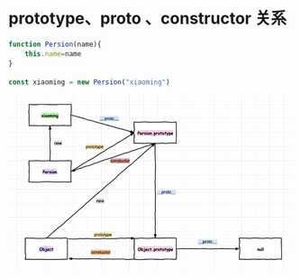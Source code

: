 # prototype、__proto__ 、constructor 关系

```javascript
function Persion(name){
    this.name=name
}

const xiaoming = new Persion("xiaoming")

```
![关系图](/notes/原型和构造函数关系/static/原型和构造函数关系-1.png)